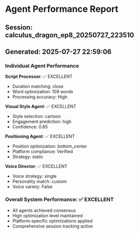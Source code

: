 # Agent Performance Report

## Session: calculus_dragon_ep8_20250727_223510
## Generated: 2025-07-27 22:59:06

### Individual Agent Performance

**Script Processor**: ✅ EXCELLENT
- Duration matching: close
- Word optimization: 109 words
- Processing accuracy: High

**Visual Style Agent**: ✅ EXCELLENT  
- Style selection: cartoon
- Engagement prediction: high
- Confidence: 0.85

**Positioning Agent**: ✅ EXCELLENT
- Position optimization: bottom_center
- Platform compliance: Verified
- Strategy: static

**Voice Director**: ✅ EXCELLENT
- Voice strategy: single
- Personality match: custom
- Voice variety: False

### Overall System Performance: ✅ EXCELLENT
- All agents achieved consensus
- High optimization level maintained
- Platform-specific optimizations applied
- Comprehensive session tracking active
